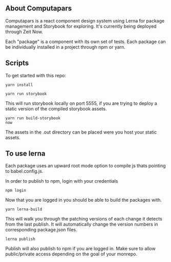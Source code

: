 ## About Computapars

Computapars is a react component design system using Lerna for package management and Storybook for exploring. 
It's currently being deployed through Zeit Now.

Each "package" is a component with its own set of tests. Each package can be individually installed in a project through npm or yarn.

## Scripts

To get started with this repo:

```
yarn install
```

```
yarn run storybook
```

This will run storybook locally on port 5555, if you are trying to deploy a static version of the compiled storybook assets.

```
yarn run build-storybook
now
```

The assets in the .out directory can be placed were you host your static assets.

## To use lerna

Each package uses an upward root mode option to compile js thats pointing to babel.config.js.

In order to publish to npm, login with your credentials

```
npm login
```

Now that you are logged in you should be able to build the packages with.

```
yarn lerna-build
```

This will walk you through the patching versions of each change it detects from the last publish.
It will automatically change the version numbers in corresponding package.json files.

```
lerna publish
```

Publish will also publish to npm if you are logged in.
Make sure to allow public/private access depending on the goal of your monrepo.
